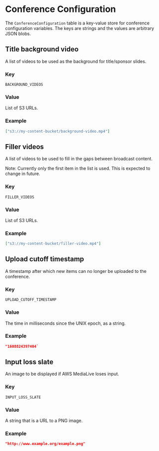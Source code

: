 # Conference Configuration

The `ConferenceConfiguration` table is a key-value store for conference configuration variables. The keys are strings and the values are arbitrary JSON blobs.

## Title background video

A list of videos to be used as the background for title/sponsor slides.

### Key

`BACKGROUND_VIDEOS`

### Value

List of S3 URLs.

### Example

```json
["s3://my-content-bucket/background-video.mp4"]
```

## Filler videos

A list of videos to be used to fill in the gaps between broadcast content.

Note: Currently only the first item in the list is used. This is expected to change in future.

### Key

`FILLER_VIDEOS`

### Value

List of S3 URLs.

### Example

```json
["s3://my-content-bucket/filler-video.mp4"]
```

## Upload cutoff timestamp

A timestamp after which new items can no longer be uploaded to the conference.

### Key

`UPLOAD_CUTOFF_TIMESTAMP`

### Value

The time in milliseconds since the UNIX epoch, as a string.

### Example

```json
"1608824397404`
```

## Input loss slate

An image to be displayed if AWS MediaLive loses input.

### Key

`INPUT_LOSS_SLATE`

### Value

A string that is a URL to a PNG image.

### Example

```json
"http://www.example.org/example.png"
```
